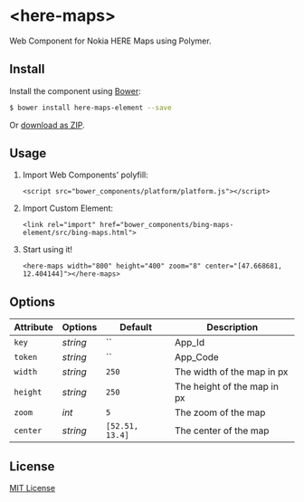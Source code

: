 # &lt;here-maps&gt;

Web Component for Nokia HERE Maps using Polymer.

## Install

Install the component using [Bower](http://bower.io/):

```sh
$ bower install here-maps-element --save
```

Or [download as ZIP](https://github.com/justmarkup/here-maps-element/archive/master.zip).

## Usage

1. Import Web Components' polyfill:

	```
	<script src="bower_components/platform/platform.js"></script>
	```

2. Import Custom Element:

	```
	<link rel="import" href="bower_components/bing-maps-element/src/bing-maps.html">
	```

3. Start using it!

	```
	<here-maps width="800" height="400" zoom="8" center="[47.668681, 12.404144]"></here-maps>
	```

## Options

Attribute   | Options  | Default                                      | Description
---         | ---      | ---                                          | ---
`key`       | *string* | ``  									      | App_Id
`token`     | *string* | ``  									      | App_Code
`width`     | *string* | `250`  									  | The width of the map in px
`height`    | *string* | `250`  									  | The height of the map in px
`zoom`      | *int*    | `5`                                          | The zoom of the map
`center`    | *string* | `[52.51, 13.4]`                              | The center of the map


## License

[MIT License](http://opensource.org/licenses/MIT)
